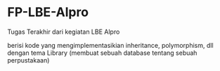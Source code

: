 # FP-LBE-Alpro
Tugas Terakhir dari kegiatan LBE Alpro

berisi kode yang mengimplementasikian inheritance, polymorphism, dll
dengan tema Library (membuat sebuah database tentang sebuah perpustakaan)

